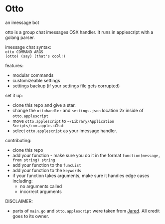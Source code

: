 # Otto
an imessage bot

otto is a group chat imessages OSX handler. It runs in applescript with a golang parser.  


imessage chat syntax:  
`otto COMMAND ARGS`  
`(otto) (say) (that's cool!)`


features:
+ modular commands
+ customizeable settings
+ settings backup (if your settings file gets corrupted)

set it up:
+ clone this repo and give a star.
+ change the `ottohandler` and `settings.json` location 2x inside of `otto.applescript`
+ move `otto.applescript` to `~/Library/Application Scripts/com.apple.iChat` 
+ select `otto.applescript` as your imessage handler.

contributing:
+ clone this repo
+ add your function - make sure you do it in the format `function(message, from string) string`
+ add your function to the `funcList`
+ add your function to the `keywords`
+ if your function takes arguments, make sure it handles edge cases including:
  + no arguments called
  + incorrect arguments

DISCLAIMER:
+ parts of `main.go` and `otto.applescript` were taken from
[Jared](https://github.com/ZekeSnider/Jared). All credit goes to its owner.

